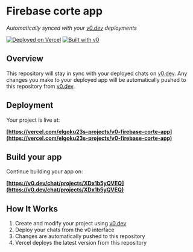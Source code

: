 # Firebase corte app

*Automatically synced with your [v0.dev](https://v0.dev) deployments*

[![Deployed on Vercel](https://img.shields.io/badge/Deployed%20on-Vercel-black?style=for-the-badge&logo=vercel)](https://vercel.com/elgoku23s-projects/v0-firebase-corte-app)
[![Built with v0](https://img.shields.io/badge/Built%20with-v0.dev-black?style=for-the-badge)](https://v0.dev/chat/projects/XDx1b5yQVEQ)

## Overview

This repository will stay in sync with your deployed chats on [v0.dev](https://v0.dev).
Any changes you make to your deployed app will be automatically pushed to this repository from [v0.dev](https://v0.dev).

## Deployment

Your project is live at:

**[https://vercel.com/elgoku23s-projects/v0-firebase-corte-app](https://vercel.com/elgoku23s-projects/v0-firebase-corte-app)**

## Build your app

Continue building your app on:

**[https://v0.dev/chat/projects/XDx1b5yQVEQ](https://v0.dev/chat/projects/XDx1b5yQVEQ)**

## How It Works

1. Create and modify your project using [v0.dev](https://v0.dev)
2. Deploy your chats from the v0 interface
3. Changes are automatically pushed to this repository
4. Vercel deploys the latest version from this repository
